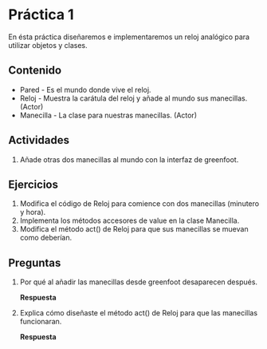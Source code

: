 Práctica 1
==========

En ésta práctica diseñaremos e implementaremos un reloj analógico para utilizar objetos y clases.

Contenido
---------
 * Pared - Es el mundo donde vive el reloj.
 * Reloj - Muestra la carátula del reloj y añade al mundo sus manecillas. (Actor)
 * Manecilla - La clase para nuestras manecillas. (Actor)

Actividades
-----------

1. Añade otras dos manecillas al mundo con la interfaz de greenfoot.

Ejercicios
----------

1. Modifica el código de Reloj para comience con dos manecillas (minutero y hora).
2. Implementa los métodos accesores de value en la clase Manecilla.
3. Modifica el método act() de Reloj para que sus manecillas se muevan como deberían.

Preguntas
---------

1. Por qué al añadir las manecillas desde greenfoot desaparecen después.

    **Respuesta**
    
2. Explica cómo diseñaste el método act() de Reloj para que las manecillas funcionaran.

    **Respuesta**
